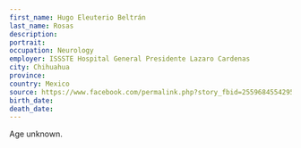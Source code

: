 ```yaml
---
first_name: Hugo Eleuterio Beltrán
last_name: Rosas
description: 
portrait: 
occupation: Neurology
employer: ISSSTE Hospital General Presidente Lazaro Cardenas
city: Chihuahua
province: 
country: Mexico
source: https://www.facebook.com/permalink.php?story_fbid=2559684554295880&amp;id=100007630814802
birth_date: 
death_date: 
---
```


Age unknown.